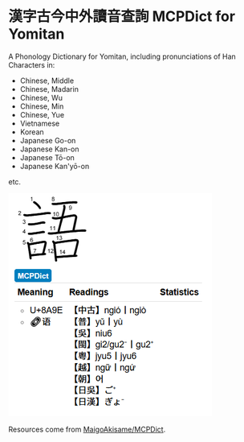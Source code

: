 # 漢字古今中外讀音查詢 MCPDict for Yomitan

A Phonology Dictionary for Yomitan, including pronunciations of Han Characters in:

- Chinese, Middle
- Chinese, Madarin
- Chinese, Wu
- Chinese, Min
- Chinese, Yue
- Vietnamese
- Korean
- Japanese Go-on
- Japanese Kan-on
- Japanese Tō-on
- Japanese Kan'yō-on

etc.

![Sample](images/result_of_ngiox.png)

Resources come from [MaigoAkisame/MCPDict](https://github.com/MaigoAkisame/MCPDict).
